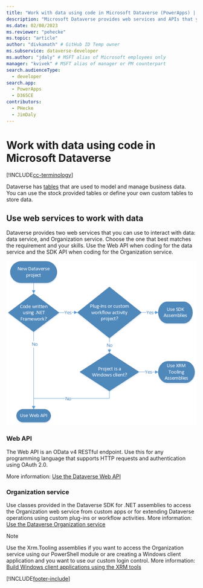 ```yaml
---
title: "Work with data using code in Microsoft Dataverse (PowerApps) | Microsoft Docs" 
description: "Microsoft Dataverse provides web services and APIs that you can use to interact with your data." # 115-145 characters including spaces. This abstract displays in the search result.
ms.date: 02/08/2023
ms.reviewer: "pehecke"
ms.topic: "article"
author: "divkamath" # GitHub ID Temp owner
ms.subservice: dataverse-developer
ms.author: "jdaly" # MSFT alias of Microsoft employees only
manager: "kvivek" # MSFT alias of manager or PM counterpart
search.audienceType: 
  - developer
search.app: 
  - PowerApps
  - D365CE
contributors:
  - PHecke
  - JimDaly
---
```

# Work with data using code in Microsoft Dataverse

[!INCLUDE[cc-terminology](includes/cc-terminology.md)]

Dataverse has [tables](entities.md) that are used to model and manage business data. You can use the stock provided tables or define your own custom tables to store data.

## Use web services to work with data

Dataverse provides two web services that you can use to interact with data: data service, and Organization service. Choose the one that best matches the requirement and your skills. Use the Web API when coding for the data service and the SDK API when coding for the Organization service.

![Flow diagram to choose web service.](media/whentousewebapi.png)

### Web API

The Web API is an OData v4 RESTful endpoint. Use this for any programming language that supports HTTP requests and authentication using OAuth 2.0.

More information: [Use the Dataverse Web API](webapi/overview.md) 

### Organization service

Use classes provided in the Dataverse SDK for .NET assemblies to access the Organization web service from custom apps or for extending Dataverse operations using custom plug-ins or workflow activities. More information: [Use the Dataverse Organization service](org-service/overview.md)

> [!NOTE]
> Use the Xrm.Tooling assemblies if you want to access the Organization service using our PowerShell module or are creating a Windows client application and you want to use our custom login control. More information: [Build Windows client applications using the XRM tools](xrm-tooling/build-windows-client-applications-xrm-tools.md)


[!INCLUDE[footer-include](../../includes/footer-banner.md)]

